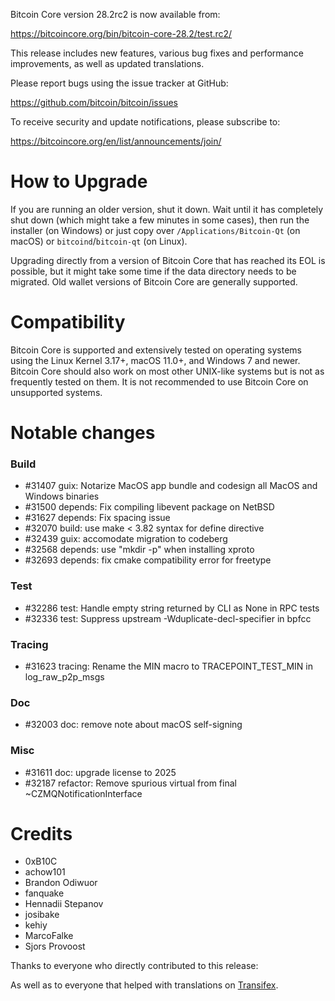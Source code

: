 Bitcoin Core version 28.2rc2 is now available from:

  <https://bitcoincore.org/bin/bitcoin-core-28.2/test.rc2/>

This release includes new features, various bug fixes and performance
improvements, as well as updated translations.

Please report bugs using the issue tracker at GitHub:

  <https://github.com/bitcoin/bitcoin/issues>

To receive security and update notifications, please subscribe to:

  <https://bitcoincore.org/en/list/announcements/join/>

How to Upgrade
==============

If you are running an older version, shut it down. Wait until it has completely
shut down (which might take a few minutes in some cases), then run the
installer (on Windows) or just copy over `/Applications/Bitcoin-Qt` (on macOS)
or `bitcoind`/`bitcoin-qt` (on Linux).

Upgrading directly from a version of Bitcoin Core that has reached its EOL is
possible, but it might take some time if the data directory needs to be migrated. Old
wallet versions of Bitcoin Core are generally supported.

Compatibility
==============

Bitcoin Core is supported and extensively tested on operating systems
using the Linux Kernel 3.17+, macOS 11.0+, and Windows 7 and newer. Bitcoin
Core should also work on most other UNIX-like systems but is not as
frequently tested on them. It is not recommended to use Bitcoin Core on
unsupported systems.

Notable changes
===============

### Build

- #31407 guix: Notarize MacOS app bundle and codesign all MacOS and Windows binaries
- #31500 depends: Fix compiling libevent package on NetBSD
- #31627 depends: Fix spacing issue
- #32070 build: use make < 3.82 syntax for define directive
- #32439 guix: accomodate migration to codeberg
- #32568 depends: use "mkdir -p" when installing xproto
- #32693 depends: fix cmake compatibility error for freetype

### Test

- #32286 test: Handle empty string returned by CLI as None in RPC tests
- #32336 test: Suppress upstream -Wduplicate-decl-specifier in bpfcc

### Tracing

- #31623 tracing: Rename the MIN macro to TRACEPOINT_TEST_MIN in log_raw_p2p_msgs

### Doc

- #32003 doc: remove note about macOS self-signing

### Misc

- #31611 doc: upgrade license to 2025
- #32187 refactor: Remove spurious virtual from final ~CZMQNotificationInterface

Credits
=======

- 0xB10C
- achow101
- Brandon Odiwuor
- fanquake
- Hennadii Stepanov
- josibake
- kehiy
- MarcoFalke
- Sjors Provoost

Thanks to everyone who directly contributed to this release:

As well as to everyone that helped with translations on
[Transifex](https://www.transifex.com/bitcoin/bitcoin/).
